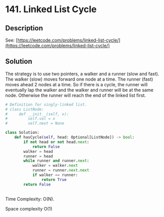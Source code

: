 # 141. Linked List Cycle

## Description

See: [https://leetcode.com/problems/linked-list-cycle/](https://leetcode.com/problems/linked-list-cycle/)

## Solution

The strategy is to use two pointers, a walker and a runner (slow and fast). The walker (slow) moves forward one node at a time. The runner (fast) moves ahead 2 nodes at a time. So if there is a cycle, the runner will eventually lap the walker and the walker and runner will be at the same node. Otherwise the runner will reach the end of the linked list first.

```python
# Definition for singly-linked list.
# class ListNode:
#     def __init__(self, x):
#         self.val = x
#         self.next = None

class Solution:
    def hasCycle(self, head: Optional[ListNode]) -> bool:
        if not head or not head.next:
            return False
        walker = head
        runner = head
        while runner and runner.next:
            walker = walker.next
            runner = runner.next.next
            if walker == runner:
                return True
        return False
    
```

Time Complexity: O(N).&#x20;

Space complexity O(1)

##

